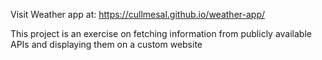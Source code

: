 Visit Weather app at: https://cullmesal.github.io/weather-app/

This project is an exercise on fetching information from publicly available APIs and displaying them on a custom website
